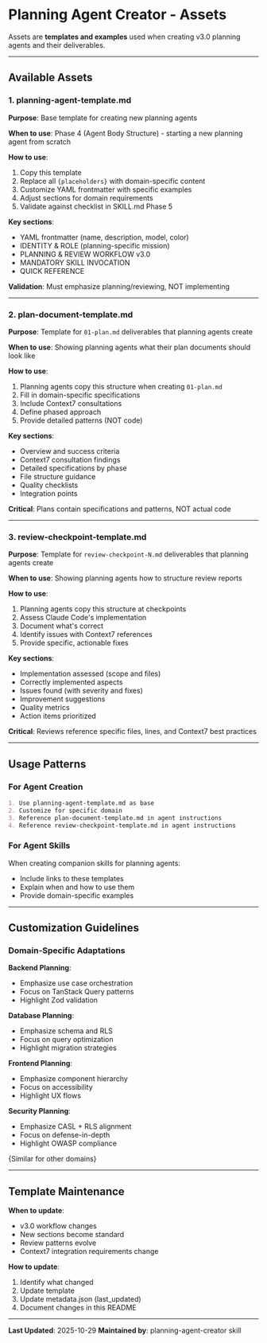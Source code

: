 # Planning Agent Creator - Assets

Assets are **templates and examples** used when creating v3.0 planning agents and their deliverables.

---

## Available Assets

### 1. **planning-agent-template.md**
**Purpose**: Base template for creating new planning agents

**When to use**: Phase 4 (Agent Body Structure) - starting a new planning agent from scratch

**How to use**:
1. Copy this template
2. Replace all `{placeholders}` with domain-specific content
3. Customize YAML frontmatter with specific examples
4. Adjust sections for domain requirements
5. Validate against checklist in SKILL.md Phase 5

**Key sections**:
- YAML frontmatter (name, description, model, color)
- IDENTITY & ROLE (planning-specific mission)
- PLANNING & REVIEW WORKFLOW v3.0
- MANDATORY SKILL INVOCATION
- QUICK REFERENCE

**Validation**: Must emphasize planning/reviewing, NOT implementing

---

### 2. **plan-document-template.md**
**Purpose**: Template for `01-plan.md` deliverables that planning agents create

**When to use**: Showing planning agents what their plan documents should look like

**How to use**:
1. Planning agents copy this structure when creating `01-plan.md`
2. Fill in domain-specific specifications
3. Include Context7 consultations
4. Define phased approach
5. Provide detailed patterns (NOT code)

**Key sections**:
- Overview and success criteria
- Context7 consultation findings
- Detailed specifications by phase
- File structure guidance
- Quality checklists
- Integration points

**Critical**: Plans contain specifications and patterns, NOT actual code

---

### 3. **review-checkpoint-template.md**
**Purpose**: Template for `review-checkpoint-N.md` deliverables that planning agents create

**When to use**: Showing planning agents how to structure review reports

**How to use**:
1. Planning agents copy this structure at checkpoints
2. Assess Claude Code's implementation
3. Document what's correct
4. Identify issues with Context7 references
5. Provide specific, actionable fixes

**Key sections**:
- Implementation assessed (scope and files)
- Correctly implemented aspects
- Issues found (with severity and fixes)
- Improvement suggestions
- Quality metrics
- Action items prioritized

**Critical**: Reviews reference specific files, lines, and Context7 best practices

---

## Usage Patterns

### For Agent Creation
```markdown
1. Use planning-agent-template.md as base
2. Customize for specific domain
3. Reference plan-document-template.md in agent instructions
4. Reference review-checkpoint-template.md in agent instructions
```

### For Agent Skills
When creating companion skills for planning agents:
- Include links to these templates
- Explain when and how to use them
- Provide domain-specific examples

---

## Customization Guidelines

### Domain-Specific Adaptations

**Backend Planning**:
- Emphasize use case orchestration
- Focus on TanStack Query patterns
- Highlight Zod validation

**Database Planning**:
- Emphasize schema and RLS
- Focus on query optimization
- Highlight migration strategies

**Frontend Planning**:
- Emphasize component hierarchy
- Focus on accessibility
- Highlight UX flows

**Security Planning**:
- Emphasize CASL + RLS alignment
- Focus on defense-in-depth
- Highlight OWASP compliance

{Similar for other domains}

---

## Template Maintenance

**When to update**:
- v3.0 workflow changes
- New sections become standard
- Review patterns evolve
- Context7 integration requirements change

**How to update**:
1. Identify what changed
2. Update template
3. Update metadata.json (last_updated)
4. Document changes in this README

---

**Last Updated**: 2025-10-29
**Maintained by**: planning-agent-creator skill
